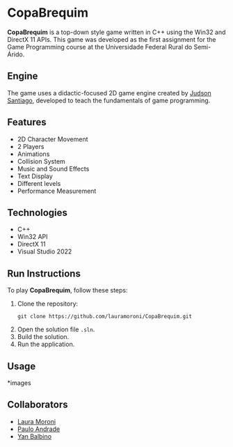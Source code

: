# CopaBrequim

**CopaBrequim** is a top-down style game written in C++ using the Win32 and DirectX 11 APIs. This game was developed as the first assignment for the Game Programming course at the Universidade Federal Rural do Semi-Árido.

## Engine

The game uses a didactic-focused 2D game engine created by [Judson Santiago](https://github.com/JudsonSS/Jogos), developed to teach the fundamentals of game programming.

## Features

  * 2D Character Movement
  * 2 Players
  * Animations
  * Collision System
  * Music and Sound Effects
  * Text Display
  * Different levels
  * Performance Measurement

## Technologies

  * C++
  * Win32 API
  * DirectX 11
  * Visual Studio 2022

## Run Instructions

To play **CopaBrequim**, follow these steps:

1.  Clone the repository:
    ```
    git clone https://github.com/lauramoroni/CopaBrequim.git
    ```
2.  Open the solution file `.sln`.
3.  Build the solution.
4.  Run the application.

## Usage

\*images

## Collaborators

  * [Laura Moroni](https://github.com/lauramoroni)
  * [Paulo Andrade](https://github.com/andrade-paulo)
  * [Yan Balbino](https://github.com/YanBalbino)
